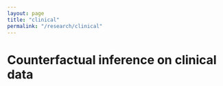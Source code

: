 ```yaml
---
layout: page
title: "clinical"
permalink: "/research/clinical"
---
```



# Counterfactual inference on clinical data